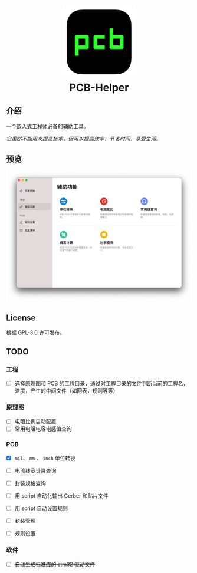 <h1 align="center">
  <img src="./docs/logo.png" alt="PCB-Helper" width="200">
  <br>PCB-Helper<br>
</h1>

## 介绍

一个嵌入式工程师必备的辅助工具。

*它虽然不能用来提高技术，但可以提高效率，节省时间，享受生活。*

## 预览

![预览图](docs/preview.jpg)

## License

根据 GPL-3.0 许可发布。

## TODO

### 工程

- [ ] 选择原理图和 PCB 的工程目录，通过对工程目录的文件判断当前的工程名，进度，产生的中间文件（如网表，规则等等）

### 原理图

- [ ] 电阻比例自动配置
- [ ] 常用电阻电容电感值查询

### PCB

- [x] `mil`、 `mm` 、 `inch` 单位转换

- [ ] 电流线宽计算查询
- [ ] 封装规格查询
- [ ] 用 script 自动化输出 Gerber 和贴片文件
- [ ] 用 script 自动设置规则
- [ ] 封装管理
- [ ] 规则设置

### 软件

- [ ] ~~自动生成标准库的 stm32 驱动文件~~